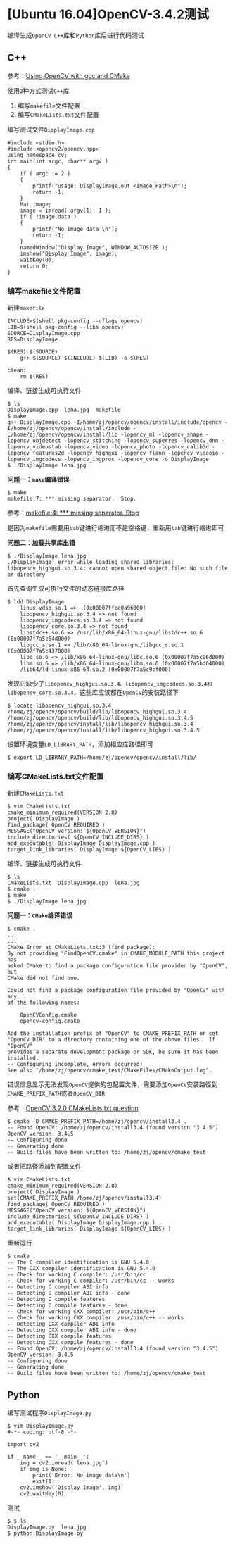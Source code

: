 
# [Ubuntu 16.04]OpenCV-3.4.2测试

编译生成`OpenCV C++`库和`Python`库后进行代码测试

## C++

参考：[Using OpenCV with gcc and CMake](https://docs.opencv.org/3.4.4/db/df5/tutorial_linux_gcc_cmake.html)

使用`2`种方式测试`C++`库

1. 编写`makefile`文件配置
2. 编写`CMakeLists.txt`文件配置

编写测试文件`DisplayImage.cpp`

    #include <stdio.h>
    #include <opencv2/opencv.hpp>
    using namespace cv;
    int main(int argc, char** argv )
    {
        if ( argc != 2 )
        {
            printf("usage: DisplayImage.out <Image_Path>\n");
            return -1;
        }
        Mat image;
        image = imread( argv[1], 1 );
        if ( !image.data )
        {
            printf("No image data \n");
            return -1;
        }
        namedWindow("Display Image", WINDOW_AUTOSIZE );
        imshow("Display Image", image);
        waitKey(0);
        return 0;
    }

### 编写makefile文件配置

新建`makefile`

    INCLUDE=$(shell pkg-config --cflags opencv)
    LIB=$(shell pkg-config --libs opencv)
    SOURCE=DisplayImage.cpp
    RES=DisplayImage

    $(RES):$(SOURCE)
        g++ $(SOURCE) $(INCLUDE) $(LIB) -o $(RES)

    clean:
        rm $(RES)

编译、链接生成可执行文件

    $ ls
    DisplayImage.cpp  lena.jpg  makefile
    $ make
    g++ DisplayImage.cpp -I/home/zj/opencv/opencv/install/include/opencv -I/home/zj/opencv/opencv/install/include -L/home/zj/opencv/opencv/install/lib -lopencv_ml -lopencv_shape -lopencv_objdetect -lopencv_stitching -lopencv_superres -lopencv_dnn -lopencv_videostab -lopencv_video -lopencv_photo -lopencv_calib3d -lopencv_features2d -lopencv_highgui -lopencv_flann -lopencv_videoio -lopencv_imgcodecs -lopencv_imgproc -lopencv_core -o DisplayImage
    $ ./DisplayImage lena.jpg

**问题一：`make`编译错误**

    $ make
    makefile:7: *** missing separator.  Stop.

参考：[makefile:4: *** missing separator. Stop](https://stackoverflow.com/questions/16931770/makefile4-missing-separator-stop)

是因为`makefile`需要用`tab`键进行缩进而不是空格键，重新用`tab`键进行缩进即可

**问题二：加载共享库出错**

    $ ./DisplayImage lena.jpg 
    ./DisplayImage: error while loading shared libraries: libopencv_highgui.so.3.4: cannot open shared object file: No such file or directory

首先查询生成可执行文件的动态链接库路径

    $ ldd DisplayImage
        linux-vdso.so.1 =>  (0x00007ffca0a96000)
        libopencv_highgui.so.3.4 => not found
        libopencv_imgcodecs.so.3.4 => not found
        libopencv_core.so.3.4 => not found
        libstdc++.so.6 => /usr/lib/x86_64-linux-gnu/libstdc++.so.6 (0x00007f7a5c64d000)
        libgcc_s.so.1 => /lib/x86_64-linux-gnu/libgcc_s.so.1 (0x00007f7a5c437000)
        libc.so.6 => /lib/x86_64-linux-gnu/libc.so.6 (0x00007f7a5c06d000)
        libm.so.6 => /lib/x86_64-linux-gnu/libm.so.6 (0x00007f7a5bd64000)
        /lib64/ld-linux-x86-64.so.2 (0x00007f7a5c9cf000)

发现它缺少了`libopencv_highgui.so.3.4、libopencv_imgcodecs.so.3.4和libopencv_core.so.3.4`，这些库应该都在`OpenCV`的安装路径下

    $ locate libopencv_highgui.so.3.4
    /home/zj/opencv/opencv/build/lib/libopencv_highgui.so.3.4
    /home/zj/opencv/opencv/build/lib/libopencv_highgui.so.3.4.5
    /home/zj/opencv/opencv/install/lib/libopencv_highgui.so.3.4
    /home/zj/opencv/opencv/install/lib/libopencv_highgui.so.3.4.5

设置环境变量`LD_LIBRARY_PATH`，添加相应库路径即可

    $ export LD_LIBRARY_PATH=/home/zj/opencv/opencv/install/lib/

### 编写CMakeLists.txt文件配置

新建`CMakeLists.txt`

    $ vim CMakeLists.txt
    cmake_minimum_required(VERSION 2.8)
	project( DisplayImage )
	find_package( OpenCV REQUIRED )
	MESSAGE("OpenCV version: ${OpenCV_VERSION}")
	include_directories( ${OpenCV_INCLUDE_DIRS} )
	add_executable( DisplayImage DisplayImage.cpp )
	target_link_libraries( DisplayImage ${OpenCV_LIBS} )

编译、链接生成可执行文件

    $ ls
    CMakeLists.txt  DisplayImage.cpp  lena.jpg
    $ cmake .
    $ make
    $ ./DisplayImage lena.jpg

**问题一：`CMake`编译错误**

    $ cmake .
    ...
    ...
    CMake Error at CMakeLists.txt:3 (find_package):
    By not providing "FindOpenCV.cmake" in CMAKE_MODULE_PATH this project has
    asked CMake to find a package configuration file provided by "OpenCV", but
    CMake did not find one.

    Could not find a package configuration file provided by "OpenCV" with any
    of the following names:

        OpenCVConfig.cmake
        opencv-config.cmake

    Add the installation prefix of "OpenCV" to CMAKE_PREFIX_PATH or set
    "OpenCV_DIR" to a directory containing one of the above files.  If "OpenCV"
    provides a separate development package or SDK, be sure it has been
    installed.
    -- Configuring incomplete, errors occurred!
    See also "/home/zj/opencv/cmake_test/CMakeFiles/CMakeOutput.log".

错误信息显示无法发现`OpenCV`提供的包配置文件，需要添加`OpenCV`安装路径到`CMAKE_PREFIX_PATH`或者`OpenCV_DIR`

参考：[OpenCV 3.2.0 CMakeLists.txt question](https://devtalk.nvidia.com/default/topic/1008011/jetson-tx1/opencv-3-2-0-cmakelists-txt-question/)

    $ cmake -D CMAKE_PREFIX_PATH=/home/zj/opencv/install3.4 .
    -- Found OpenCV: /home/zj/opencv/install3.4 (found version "3.4.5") 
    OpenCV version: 3.4.5
    -- Configuring done
    -- Generating done
    -- Build files have been written to: /home/zj/opencv/cmake_test

或者把路径添加到配置文件

    $ vim CMakeLists.txt
    cmake_minimum_required(VERSION 2.8)
	project( DisplayImage )
    set(CMAKE_PREFIX_PATH /home/zj/opencv/install3.4)
	find_package( OpenCV REQUIRED )
	MESSAGE("OpenCV version: ${OpenCV_VERSION}")
	include_directories( ${OpenCV_INCLUDE_DIRS} )
	add_executable( DisplayImage DisplayImage.cpp )
	target_link_libraries( DisplayImage ${OpenCV_LIBS} )

重新运行

    $ cmake .
    -- The C compiler identification is GNU 5.4.0
    -- The CXX compiler identification is GNU 5.4.0
    -- Check for working C compiler: /usr/bin/cc
    -- Check for working C compiler: /usr/bin/cc -- works
    -- Detecting C compiler ABI info
    -- Detecting C compiler ABI info - done
    -- Detecting C compile features
    -- Detecting C compile features - done
    -- Check for working CXX compiler: /usr/bin/c++
    -- Check for working CXX compiler: /usr/bin/c++ -- works
    -- Detecting CXX compiler ABI info
    -- Detecting CXX compiler ABI info - done
    -- Detecting CXX compile features
    -- Detecting CXX compile features - done
    -- Found OpenCV: /home/zj/opencv/install3.4 (found version "3.4.5") 
    OpenCV version: 3.4.5
    -- Configuring done
    -- Generating done
    -- Build files have been written to: /home/zj/opencv/cmake_test

## Python

编写测试程序`DisplayImage.py`

    $ vim DisplayImage.py
    #-*- coding: utf-8 -*-

    import cv2

    if __name__ == '__main__':
        img = cv2.imread('lena.jpg')
        if img is None:
            print('Error: No image data\n')
            exit(1)
        cv2.imshow('Display Image', img)
        cv2.waitKey(0)

测试

    $ $ ls
    DisplayImage.py  lena.jpg
    $ python DisplayImage.py